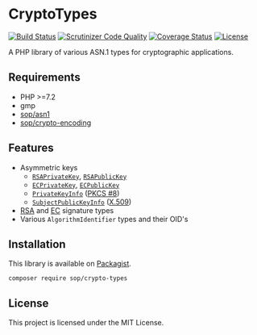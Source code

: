 # CryptoTypes

[![Build Status](https://travis-ci.org/sop/crypto-types.svg?branch=master)](https://travis-ci.org/sop/crypto-types)
[![Scrutinizer Code Quality](https://scrutinizer-ci.com/g/sop/crypto-types/badges/quality-score.png?b=master)](https://scrutinizer-ci.com/g/sop/crypto-types/?branch=master)
[![Coverage Status](https://coveralls.io/repos/github/sop/crypto-types/badge.svg?branch=master)](https://coveralls.io/github/sop/crypto-types?branch=master)
[![License](https://poser.pugx.org/sop/crypto-types/license)](https://github.com/sop/crypto-types/blob/master/LICENSE)

A PHP library of various ASN.1 types for cryptographic applications.

## Requirements

- PHP >=7.2
- gmp
- [sop/asn1](https://github.com/sop/asn1)
- [sop/crypto-encoding](https://github.com/sop/crypto-encoding)

## Features

- Asymmetric keys
  - [`RSAPrivateKey`](https://tools.ietf.org/html/rfc2437#section-11.1.2),
    [`RSAPublicKey`](https://tools.ietf.org/html/rfc2437#section-11.1.1)
  - [`ECPrivateKey`](https://tools.ietf.org/html/rfc5915#section-3),
    [`ECPublicKey`](https://tools.ietf.org/html/rfc5480#section-2.2)
  - [`PrivateKeyInfo`](https://tools.ietf.org/html/rfc5208#section-5)
    ([PKCS #8](https://tools.ietf.org/html/rfc5208))
  - [`SubjectPublicKeyInfo`](https://tools.ietf.org/html/rfc5280#section-4.1)
    ([X.509](https://tools.ietf.org/html/rfc5280))
- [RSA](https://tools.ietf.org/html/rfc2313#section-10) and
  [EC](https://tools.ietf.org/html/rfc3278#section-8.2) signature types
- Various `AlgorithmIdentifier` types and their OID's

## Installation

This library is available on
[Packagist](https://packagist.org/packages/sop/crypto-types).

    composer require sop/crypto-types

## License

This project is licensed under the MIT License.

